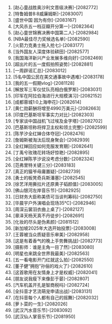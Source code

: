 
1. [赵心童战胜奥沙利文晋级决赛]-[2082772]
1. [特鲁姆普8:8威廉姆斯]-[2083007]
1. [盛世中国 因为有你]-[2083167]
1. [大风杀五一档豆瓣开分第一]-[2082364]
1. [赵心童世锦赛决赛中国第二人]-[2082984]
1. [NBA最佳尽力奖候选名单]-[2082590]
1. [火箭力克勇士拖入抢七]-[2083177]
1. [当外国友人深度体验耕田]-[2082577]
1. [我国海洋新兴产业发展多维向好]-[2082469]
1. [超出片的五一度假拍照姿势]-[2082881]
1. [一周辟谣汇总]-[2083012]
1. [5名中国公民在美交通事故中遇难]-[2083178]
1. [我的五一假期vlog]-[2081128]
1. [解放军三军仪仗队亮相白俄罗斯]-[2083031]
1. [印军在阿拉伯海进行大规模演习]-[2082152]
1. [成都蓉城1:0上海申花]-[2082614]
1. [黄仁勋薪酬将增至4990万美元]-[2082663]
1. [印度巴基斯坦军事实力对比]-[2082303]
1. [专家谈中国战机飞过埃及金字塔]-[2082702]
1. [巴基斯坦称将捍卫主权和领土完整]-[2082599]
1. [陈芋汐全红婵合体夺冠]-[2082476]
1. [詹姆斯被淘汰后现身聚会]-[2082939]
1. [全红婵回应如何克服发育期]-[2082641]
1. [丁禹兮玫瑰花转场好惊艳]-[2082895]
1. [全红婵陈芋汐说没考虑分数]-[2082324]
1. [范弗里特关键三分]-[2083183]
1. [真正的猫爷毋庸置疑]-[2082739]
1. [勇士的板凳奇兵斯潘塞]-[2082545]
1. [徐艺洋用撕拉片还原黄子韬颜值]-[2083005]
1. [佛山银河左岸音乐节]-[2082925]
1. [日财务大臣称美债可当谈判筹码]-[2082750]
1. [华晨宇户外演唱会现场35℃]-[2082946]
1. [周深云裳羽衣曲上桌了]-[2082127]
1. [章泽天杨天真不丹徒步]-[2082691]
1. [化妆的尽头是伪素颜]-[2081512]
1. [新加坡2025年大选开始投票]-[2083008]
1. [王蓉被当众质疑音乐审美]-[2082958]
1. [这是有着香气的晚上手势舞挑战]-[2082773]
1. [摄影师：谁是主角一目了然]-[2083080]
1. [明星也来跳全世界我最美]-[2082563]
1. [五一看电影开门红就这么拍]-[2082550]
1. [董子健“拥抱”孙俪的戏火了]-[2082610]
1. [这首歌用在友情身上才是权威]-[2082041]
1. [朋友说我瘦下来像彭于晏]-[2082807]
1. [汽车机盖开孔是智商税吗]-[2082724]
1. [全抖音才艺流萌宠申请出战]-[2083131]
1. [在抖音每个人都有自己的摇舞]-[2082032]
1. [萝卜菜的一生]-[2082026]
1. [武汉汽水音乐节]-[2083092]
1. [武汉仙人掌音乐节]-[2081950]